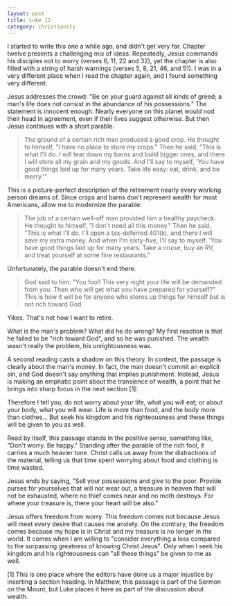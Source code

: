 ```yaml
---
layout: post
title: Luke 12
category: christianity
---
```


I started to write this one a while ago, and didn't get very far.  Chapter twelve presents a challenging mix of ideas:  Repeatedly, Jesus commands his disciples not to worry (verses 6, 11, 22 and 32), yet the chapter is also filled with a string of harsh warnings (verses 5, 8, 21, 46, and 51).  I was in a very different place when I read the chapter again, and I found something very different.

Jesus addresses the crowd: "Be on your guard against all kinds of greed; a man's life does not consist in the abundance of his possessions." The statement is innocent enough.  Nearly everyone on this planet would nod their head in agreement, even if their lives suggest otherwise.  But then Jesus continues with a short parable.

> The ground of a certain rich man produced a good crop.  He thought to himself, "I have no place to store my crops."  Then he said, "This is what I'll do.  I will tear down my barns and build bigger ones, and there I will store all my grain and my goods.  And I'll say to myself, 'You have good things laid up for many years.  Take life easy: eat, drink, and be merry.'"

This is a picture-perfect description of the retirement nearly every working person dreams of.  Since crops and barns don't represent wealth for most Americans, allow me to modernize the parable:

> The job of a certain well-off man provided him a healthy paycheck.  He thought to himself, "I don't need all this money."  Then he said, "This is what I'll do.  I'll open a tax-deferred 401(k), and there I will save my extra money.  And when I'm sixty-five, I'll say to myself, 'You have good things laid up for many years.  Take a cruise, buy an RV, and treat yourself at some fine restaurants."

Unfortunately, the parable doesn't end there.
> God said to him: "You fool! This very night your life will be demanded from you.  Then who will get what you have prepared for yourself?" This is how it will be for anyone who stores up things for himself but is not rich toward God.

Yikes.  That's not how I want to retire.

What is the man's problem?  What did he do wrong?  My first reaction is that he failed to be "rich toward God", and so he was punished.  The wealth wasn't really the problem, his unrightousness was.

A second reading casts a shadow on this theory.  In context, the passage is clearly about the man's money.  In fact, the man doesn't commit an explicit sin, and God doesn't say anything that implies punishment.  Instead, Jesus is making an emphatic point about the transience of wealth, a point that he brings into sharp focus in the next section \[1\]:

Therefore I tell you, do not worry about your life, what you will eat; or about your body, what you will wear.  Life is more than food, and the body more than clothes...  But seek his kingdom and his righteousness and these things will be given to you as well.

Read by itself, this passage stands in the positive sense, something like, "Don't worry.  Be happy."  Standing after the parable of the rich fool, it carries a much heavier tone.  Christ calls us away from the distractions of the material, telling us that time spent worrying about food and clothing is time wasted.

Jesus ends by saying, "Sell your possessions and give to the poor.  Provide purses for yourselves that will not wear out, a treasure in heaven that will not be exhausted, where no thief comes near and no moth destroys.  For where your treasure is, there your heart will be also."

Jesus offers freedom from worry.  This freedom comes not because Jesus will meet every desire that causes me anxiety. On the contrary, the freedom comes because my hope is in Christ and my treasure is no longer in the world.  It comes when I am willing to "consider everything a loss compared to the surpassing greatness of knowing Christ Jesus".  Only when I seek his kingdom and his righteousness can "all these things" be given to me as well.


\[1\] This is one place where the editors have done us a major injustice by inserting a section heading.  In Matthew, this passage is part of the Sermon on the Mount, but Luke places it here as part of the discussion about wealth.

